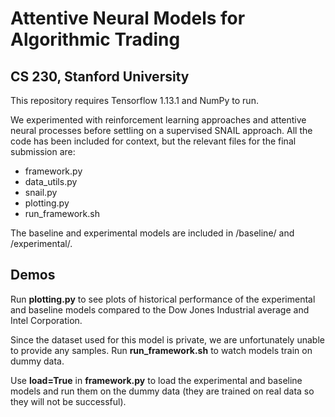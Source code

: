 # Attentive Neural Models for Algorithmic Trading
## CS 230, Stanford University

This repository requires Tensorflow 1.13.1 and NumPy to run.

We experimented with reinforcement learning approaches and attentive neural processes before settling on a supervised SNAIL approach. All the code has been included for context, but the relevant files for the final submission are:

- framework.py
- data_utils.py
- snail.py
- plotting.py
- run_framework.sh

The baseline and experimental models are included in /baseline/ and /experimental/.

## Demos

Run **plotting.py** to see plots of historical performance of the experimental and baseline models compared to the Dow Jones Industrial average and Intel Corporation.

Since the dataset used for this model is private, we are unfortunately unable to provide any samples. Run **run_framework.sh** to watch models train on dummy data.

Use **load=True** in **framework.py** to load the experimental and baseline models and run them on the dummy data (they are trained on real data so they will not be successful).
